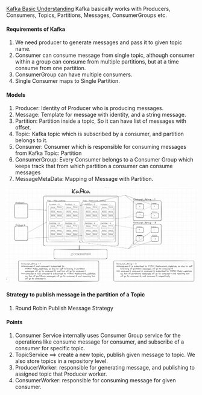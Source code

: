 [Kafka Basic Understanding](https://www.youtube.com/watch?v=ZJJHm_bd9Zo&t=2s&ab_channel=PiyushGarg)
Kafka basically works with Producers, Consumers, Topics, Partitions, Messages, ConsumerGroups etc.

#### Requirements of Kafka
1. We need producer to generate messages and pass it to given topic name.
2. Consumer can consume message from single topic, although consumer within a group can consume from multiple partitions, but 
at a time consume from one partition. 
3. ConsumerGroup can have multiple consumers. 
4. Single Consumer maps to Single Partition.


#### Models
1. Producer: Identity of Producer who is producing messages.
2. Message:  Template for message with identity, and a string message.
3. Partition: Partition inside a topic, So it can have list of messages with offset.
4. Topic:   Kafka topic which is subscribed by a consumer, and partition belongs to it.
5. Consumer:  Consumer which is responsible for consuming messages from Kafka Topic: Partition
6. ConsumerGroup: Every Consumer belongs to a Consumer Group which keeps track that from which partition a consumer can
                  consume messages
7. MessageMetaData: Mapping of Message with Partition.

![Kafka Architecture](Kafka_Architecture_Example.png)

#### Strategy to publish message in the partition of a Topic
1. Round Robin Publish Message Strategy 

#### Points
1. Consumer Service internally uses Consumer Group service for the operations like consume message for consumer, and subscribe
    of a consumer for specific topic.
2. TopicService ==> create a new topic, publish given message to topic. We also store topics in a repository level.
3. ProducerWorker: responsible for generating message, and publishing to assigned topic that Producer worker. 
4. ConsumerWorker: responsible for consuming message for given consumer.




